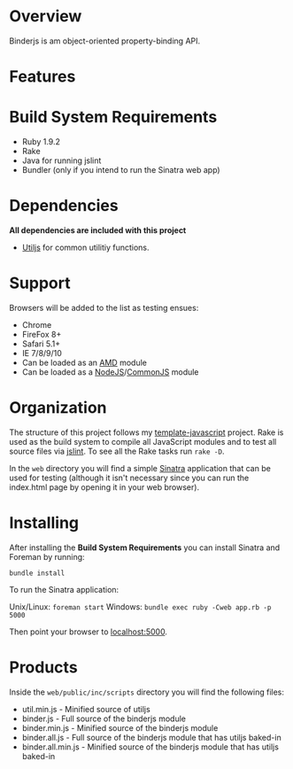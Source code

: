 # Overview

Binderjs is am object-oriented property-binding API.

# Features

# Build System Requirements

- Ruby 1.9.2
- Rake
- Java for running jslint
- Bundler (only if you intend to run the Sinatra web app)


# Dependencies

**All dependencies are included with this project**

- [Utiljs](https://github.com/dschnare/utiljs) for common utilitiy functions.


# Support

Browsers will be added to the list as testing ensues:

- Chrome
- FireFox 8+
- Safari 5.1+
- IE 7/8/9/10
- Can be loaded as an [AMD](https://github.com/amdjs/amdjs-api/wiki/AMD) module
- Can be loaded as a [NodeJS](http://nodejs.org/docs/latest/api/modules.html)/[CommonJS](http://wiki.commonjs.org/wiki/Modules/1.1) module

# Organization

The structure of this project follows my [template-javascript](https://github.com/dschnare/template-javascript) project. Rake is used as the build system to compile all JavaScript modules and to test all source files via [jslint](http://www.jslint.com/). To see all the Rake tasks run `rake -D`.

In the `web` directory you will find a simple [Sinatra](http://www.sinatrarb.com/) application that can be used for testing (although it isn't necessary since you can run the index.html page by opening it in your web browser).


# Installing

After installing the **Build System Requirements** you can install Sinatra and Foreman by running:

`bundle install`

To run the Sinatra application:

Unix/Linux: `foreman start`
Windows: `bundle exec ruby -Cweb app.rb -p 5000`

Then point your browser to [localhost:5000](http://localhost:5000/).


# Products

Inside the `web/public/inc/scripts` directory you will find the following files:

- util.min.js - Minified source of utiljs
- binder.js - Full source of the binderjs module
- binder.min.js - Minified source of the binderjs module
- binder.all.js - Full source of the binderjs module that has utiljs baked-in
- binder.all.min.js - Minified source of the binderjs module that has utiljs baked-in